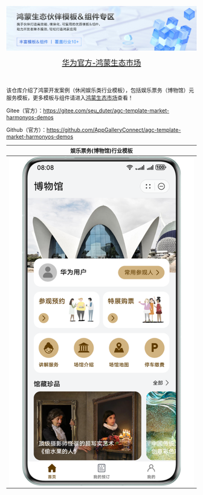 ![输入图片说明](%E5%8D%8E%E4%B8%BA%E5%AE%98%E6%96%B9-%E9%B8%BF%E8%92%99%E7%94%9F%E6%80%81%E5%B8%82%E5%9C%BA.png)

<div align="center">
  <span style="font-size: 20px;">
    <a href="https://developer.huawei.com/consumer/cn/market/prod-list?origin=template">华为官方-鸿蒙生态市场</a>
  </span>
</div>

</br>
</br>


该仓库介绍了鸿蒙开发案例（休闲娱乐类行业模板），包括娱乐票务（博物馆）元服务模板，更多模板与组件请进入[鸿蒙生态市场](https://developer.huawei.com/consumer/cn/market/prod-list/4437348dd20f48249540d1b57ef2eff6/categoryL2_202410080002)查看！

Gitee（官方）：https://gitee.com/seu_duter/agc-template-market-harmonyos-demos

Github（官方）：https://github.com/AppGalleryConnect/agc-template-market-harmonyos-demos

| 娱乐票务(博物馆)行业模板 |
|:---:|
| ![输入图片说明](%E5%A8%B1%E4%B9%90%E7%A5%A8%E5%8A%A1(%E5%8D%9A%E7%89%A9%E9%A6%86)%E5%85%83%E6%9C%8D%E5%8A%A1%E6%A8%A1%E6%9D%BF.png)| 
